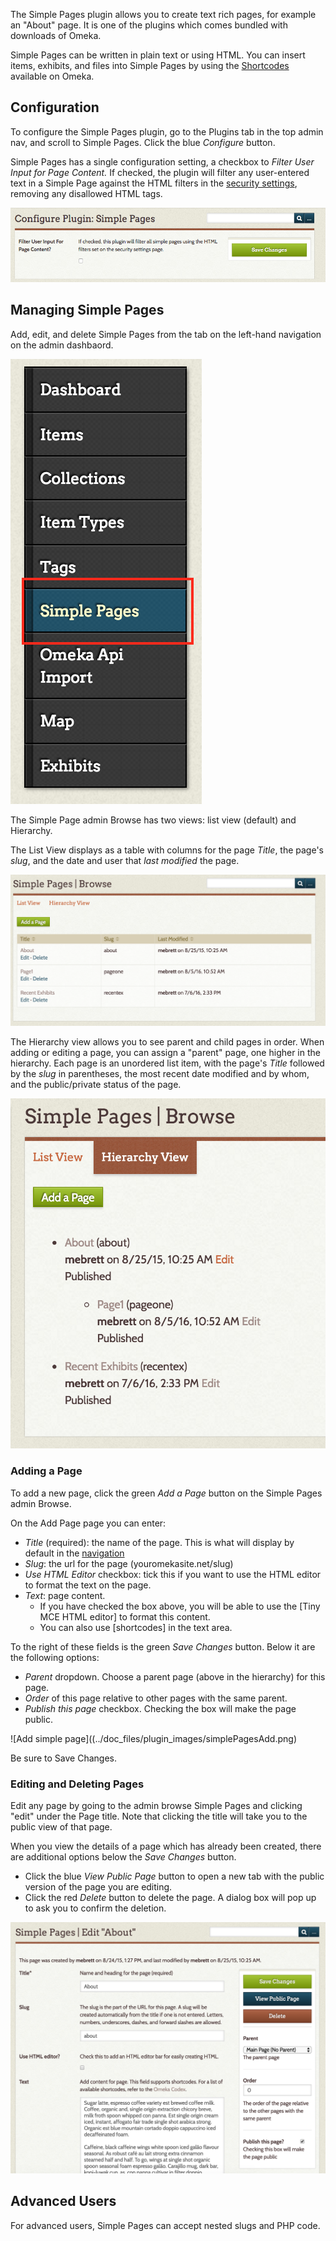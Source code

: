The Simple Pages plugin allows you to create text rich pages, for example an "About" page. It is one of the plugins which comes bundled with downloads of Omeka.

Simple Pages can be written in plain text or using HTML. You can insert items, exhibits, and files into Simple Pages by using the [Shortcodes](../Content/Shortcodes.md) available on Omeka. 

Configuration
-------------------------
To configure the Simple Pages plugin, go to the Plugins tab in the top admin nav, and scroll to Simple Pages. Click the blue *Configure* button. 

Simple Pages has a single configuration setting, a checkbox to *Filter User Input for Page Content.* If checked, the plugin will filter any user-entered text in a Simple Page against the HTML filters in the [security settings](../Admin/Settings/Security_Settings.md), removing any disallowed HTML tags. 

![Simple Pages configuration setting](../doc_files/plugin_images/simplePagsConfig.png)

Managing Simple Pages
------------------------------------------------------
Add, edit, and delete Simple Pages from the tab on the left-hand navigation on the admin dashbaord.

![Left nav with the SimplePages tab indicated with a red frame](../doc_files/plugin_images/simplePagesTab.png)

The Simple Page admin Browse has two views: list view (default) and Hierarchy. 

The List View displays as a table with columns for the page *Title*, the page's *slug*, and the date and user that *last modified* the page.

![List view of Simple Pages Browse](../doc_files/plugin_images/simplePagesBrL.png)

The Hierarchy view allows you to see parent and child pages in order. When adding or editing a page, you can assign a "parent" page, one higher in the hierarchy. Each page is an unordered list item, with the page's *Title* followed by the *slug* in parentheses, the most recent date modified and by whom, and the public/private status of the page.

![Hierarchical view of Simple Pages browse](../doc_files/plugin_images/simplePagesBrH.png)

### Adding a Page
To add a new page, click the green *Add a Page* button on the Simple Pages admin Browse. 

On the Add Page page you can enter:

- *Title* (required): the name of the page. This is what will display by default in the [navigation](../Admin/Appearance/Navigation.md)
- *Slug*: the url for the page (youromekasite.net/slug)
- *Use HTML Editor* checkbox: tick this if you want to use the HTML editor to format the text on the page.
- *Text*: page content. 
    - If you have checked the box above, you will be able to use the [Tiny MCE HTML editor] to format this content. 
    - You can also use [shortcodes] in the text area.

To the right of these fields is the green *Save Changes* button.  Below it are the following options:

- *Parent* dropdown. Choose a parent page (above in the hierarchy) for this page.
- *Order* of this page relative to other pages with the same parent.
- *Publish this page* checkbox. Checking the box will make the page public. 

![Add simple page]((../doc_files/plugin_images/simplePagesAdd.png)

Be sure to Save Changes.

### Editing and Deleting Pages
Edit any page by going to the admin browse Simple Pages and clicking "edit" under the Page title. Note that clicking the title will take you to the public view of that page.

When you view the details of a page which has already been created, there are additional options below the *Save Changes* button. 

- Click the blue *View Public Page* button to open a new tab with the public version of the page you are editing. 
- Click the red *Delete* button to delete the page. A dialog box will pop up to ask you to confirm the deletion.

![Editing a Simple Page](../doc_files/plugin_images/simplePagesEdit.png)

Advanced Users
-------------------------------------------------------
For advanced users, Simple Pages can accept nested slugs and PHP code.
